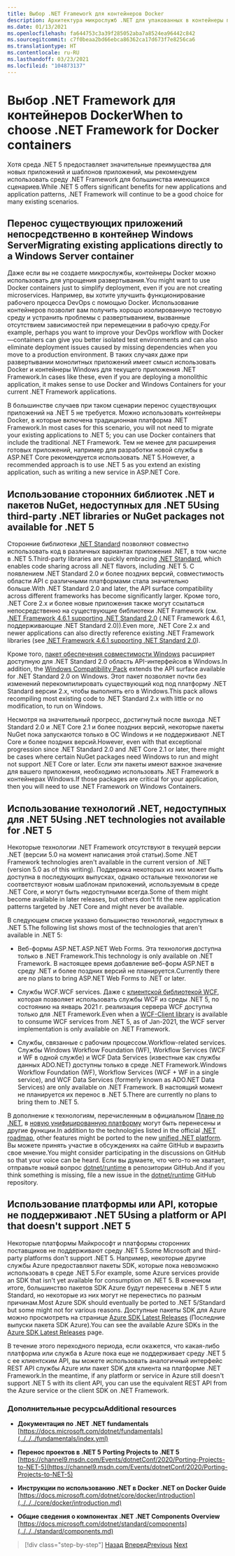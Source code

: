 ```yaml
---
title: Выбор .NET Framework для контейнеров Docker
description: Архитектура микрослужб .NET для упакованных в контейнеры приложений .NET | Выбор .NET Framework для контейнеров Docker
ms.date: 01/13/2021
ms.openlocfilehash: fa644753c3a39f285052aba7a8524ea96442c842
ms.sourcegitcommit: c7f0beaa2bd66ebca86362ca17d673f7e8256ca6
ms.translationtype: HT
ms.contentlocale: ru-RU
ms.lasthandoff: 03/23/2021
ms.locfileid: "104873137"
---
```

# <a name="when-to-choose-net-framework-for-docker-containers"></a><span data-ttu-id="f3f92-103">Выбор .NET Framework для контейнеров Docker</span><span class="sxs-lookup"><span data-stu-id="f3f92-103">When to choose .NET Framework for Docker containers</span></span>

<span data-ttu-id="f3f92-104">Хотя среда .NET 5 предоставляет значительные преимущества для новых приложений и шаблонов приложений, мы рекомендуем использовать среду .NET Framework для большинства имеющихся сценариев.</span><span class="sxs-lookup"><span data-stu-id="f3f92-104">While .NET 5 offers significant benefits for new applications and application patterns, .NET Framework will continue to be a good choice for many existing scenarios.</span></span>

## <a name="migrating-existing-applications-directly-to-a-windows-server-container"></a><span data-ttu-id="f3f92-105">Перенос существующих приложений непосредственно в контейнер Windows Server</span><span class="sxs-lookup"><span data-stu-id="f3f92-105">Migrating existing applications directly to a Windows Server container</span></span>

<span data-ttu-id="f3f92-106">Даже если вы не создаете микрослужбы, контейнеры Docker можно использовать для упрощения развертывания.</span><span class="sxs-lookup"><span data-stu-id="f3f92-106">You might want to use Docker containers just to simplify deployment, even if you are not creating microservices.</span></span> <span data-ttu-id="f3f92-107">Например, вы хотите улучшить функционирование рабочего процесса DevOps с помощью Docker. Использование контейнеров позволит вам получить хорошо изолированную тестовую среду и устранить проблемы с развертыванием, вызванные отсутствием зависимостей при перемещении в рабочую среду.</span><span class="sxs-lookup"><span data-stu-id="f3f92-107">For example, perhaps you want to improve your DevOps workflow with Docker—containers can give you better isolated test environments and can also eliminate deployment issues caused by missing dependencies when you move to a production environment.</span></span> <span data-ttu-id="f3f92-108">В таких случаях даже при развертывании монолитных приложений имеет смысл использовать Docker и контейнеры Windows для текущего приложения .NET Framework.</span><span class="sxs-lookup"><span data-stu-id="f3f92-108">In cases like these, even if you are deploying a monolithic application, it makes sense to use Docker and Windows Containers for your current .NET Framework applications.</span></span>

<span data-ttu-id="f3f92-109">В большинстве случаев при таком сценарии перенос существующих приложений на .NET 5 не требуется. Можно использовать контейнеры Docker, в которые включена традиционная платформа .NET Framework.</span><span class="sxs-lookup"><span data-stu-id="f3f92-109">In most cases for this scenario, you will not need to migrate your existing applications to .NET 5; you can use Docker containers that include the traditional .NET Framework.</span></span> <span data-ttu-id="f3f92-110">Тем не менее для расширения готовых приложений, например для разработки новой службы в ASP.NET Core рекомендуется использовать .NET 5.</span><span class="sxs-lookup"><span data-stu-id="f3f92-110">However, a recommended approach is to use .NET 5 as you extend an existing application, such as writing a new service in ASP.NET Core.</span></span>

## <a name="using-third-party-net-libraries-or-nuget-packages-not-available-for-net-5"></a><span data-ttu-id="f3f92-111">Использование сторонних библиотек .NET и пакетов NuGet, недоступных для .NET 5</span><span class="sxs-lookup"><span data-stu-id="f3f92-111">Using third-party .NET libraries or NuGet packages not available for .NET 5</span></span>

<span data-ttu-id="f3f92-112">Сторонние библиотеки [.NET Standard](../../../standard/net-standard.md) позволяют совместно использовать код в различных вариантах приложения .NET, в том числе в .NET 5.</span><span class="sxs-lookup"><span data-stu-id="f3f92-112">Third-party libraries are quickly embracing [.NET Standard](../../../standard/net-standard.md), which enables code sharing across all .NET flavors, including .NET 5.</span></span> <span data-ttu-id="f3f92-113">С появлением .NET Standard 2.0 и более поздних версий, совместимость области API с различными платформами стала значительно больше.</span><span class="sxs-lookup"><span data-stu-id="f3f92-113">With .NET Standard 2.0 and later, the API surface compatibility across different frameworks has become significantly larger.</span></span> <span data-ttu-id="f3f92-114">Кроме того, .NET Core 2.x и более новые приложения также могут ссылаться непосредственно на существующие библиотеки .NET Framework (см. [.NET Framework 4.6.1 supporting .NET Standard 2.0](https://github.com/dotnet/standard/blob/master/docs/planning/netstandard-2.0/README.md#net-framework-461-supporting-net-standard-20) (.NET Framework 4.6.1, поддерживающие .NET Standard 2.0)).</span><span class="sxs-lookup"><span data-stu-id="f3f92-114">Even more, .NET Core 2.x and newer applications can also directly reference existing .NET Framework libraries (see [.NET Framework 4.6.1 supporting .NET Standard 2.0](https://github.com/dotnet/standard/blob/master/docs/planning/netstandard-2.0/README.md#net-framework-461-supporting-net-standard-20)).</span></span>

<span data-ttu-id="f3f92-115">Кроме того, [пакет обеспечения совместимости Windows](../../../core/porting/windows-compat-pack.md) расширяет доступную для .NET Standard 2.0 область API-интерфейсов в Windows.</span><span class="sxs-lookup"><span data-stu-id="f3f92-115">In addition, the [Windows Compatibility Pack](../../../core/porting/windows-compat-pack.md) extends the API surface available for .NET Standard 2.0 on Windows.</span></span> <span data-ttu-id="f3f92-116">Этот пакет позволяет почти без изменений перекомпилировать существующий код под платформу .NET Standard версии 2.x, чтобы выполнять его в Windows.</span><span class="sxs-lookup"><span data-stu-id="f3f92-116">This pack allows recompiling most existing code to .NET Standard 2.x with little or no modification, to run on Windows.</span></span>

<span data-ttu-id="f3f92-117">Несмотря на значительный прогресс, достигнутый после выхода .NET Standard 2.0 и .NET Core 2.1 и более поздних версий, некоторые пакеты NuGet пока запускаются только в ОС Windows и не поддерживают .NET Core и более поздних версий.</span><span class="sxs-lookup"><span data-stu-id="f3f92-117">However, even with that exceptional progression since .NET Standard 2.0 and .NET Core 2.1 or later, there might be cases where certain NuGet packages need Windows to run and might not support .NET Core or later.</span></span> <span data-ttu-id="f3f92-118">Если эти пакеты имеют важное значение для вашего приложения, необходимо использовать .NET Framework в контейнерах Windows.</span><span class="sxs-lookup"><span data-stu-id="f3f92-118">If those packages are critical for your application, then you will need to use .NET Framework on Windows Containers.</span></span>

## <a name="using-net-technologies-not-available-for-net-5"></a><span data-ttu-id="f3f92-119">Использование технологий .NET, недоступных для .NET 5</span><span class="sxs-lookup"><span data-stu-id="f3f92-119">Using .NET technologies not available for .NET 5</span></span>

<span data-ttu-id="f3f92-120">Некоторые технологии .NET Framework отсутствуют в текущей версии .NET (версии 5.0 на момент написания этой статьи).</span><span class="sxs-lookup"><span data-stu-id="f3f92-120">Some .NET Framework technologies aren't available in the current version of .NET (version 5.0 as of this writing).</span></span> <span data-ttu-id="f3f92-121">Поддержка некоторых из них может быть доступна в последующих выпусках, однако остальные технологии не соответствуют новым шаблонам приложений, используемым в среде .NET Core, и могут быть недоступными всегда.</span><span class="sxs-lookup"><span data-stu-id="f3f92-121">Some of them might become available in later releases, but others don't fit the new application patterns targeted by .NET Core and might never be available.</span></span>

<span data-ttu-id="f3f92-122">В следующем списке указано большинство технологий, недоступных в .NET 5.</span><span class="sxs-lookup"><span data-stu-id="f3f92-122">The following list shows most of the technologies that aren't available in .NET 5:</span></span>

- <span data-ttu-id="f3f92-123">Веб-формы ASP.NET.</span><span class="sxs-lookup"><span data-stu-id="f3f92-123">ASP.NET Web Forms.</span></span> <span data-ttu-id="f3f92-124">Эта технология доступна только в .NET Framework.</span><span class="sxs-lookup"><span data-stu-id="f3f92-124">This technology is only available on .NET Framework.</span></span> <span data-ttu-id="f3f92-125">В настоящее время добавление веб-форм ASP.NET в среду .NET и более поздних версий не планируется.</span><span class="sxs-lookup"><span data-stu-id="f3f92-125">Currently there are no plans to bring ASP.NET Web Forms to .NET  or later.</span></span>

- <span data-ttu-id="f3f92-126">Службы WCF.</span><span class="sxs-lookup"><span data-stu-id="f3f92-126">WCF services.</span></span> <span data-ttu-id="f3f92-127">Даже с [клиентской библиотекой WCF](https://github.com/dotnet/wcf), которая позволяет использовать службы WCF из среды .NET 5, по состоянию на январь 2021 г. реализация сервера WCF доступна только для .NET Framework.</span><span class="sxs-lookup"><span data-stu-id="f3f92-127">Even when a [WCF-Client library](https://github.com/dotnet/wcf) is available to consume WCF services from .NET 5, as of Jan-2021, the WCF server implementation is only available on .NET Framework.</span></span>

- <span data-ttu-id="f3f92-128">Службы, связанные с рабочим процессом.</span><span class="sxs-lookup"><span data-stu-id="f3f92-128">Workflow-related services.</span></span> <span data-ttu-id="f3f92-129">Службы Windows Workflow Foundation (WF), Workflow Services (WCF и WF в одной службе) и WCF Data Services (известные как службы данных ADO.NET) доступны только в среде .NET Framework.</span><span class="sxs-lookup"><span data-stu-id="f3f92-129">Windows Workflow Foundation (WF), Workflow Services (WCF + WF in a single service), and WCF Data Services (formerly known as ADO.NET Data Services) are only available on .NET Framework.</span></span> <span data-ttu-id="f3f92-130">В настоящий момент не планируется их перенос в .NET 5.</span><span class="sxs-lookup"><span data-stu-id="f3f92-130">There are currently no plans to bring them to .NET 5.</span></span>

<span data-ttu-id="f3f92-131">В дополнение к технологиям, перечисленным в официальном [Плане по .NET](https://github.com/dotnet/core/blob/main/roadmap.md), в [новую унифицированную платформу](https://devblogs.microsoft.com/dotnet/introducing-net-5/) могут быть перенесены и другие функции.</span><span class="sxs-lookup"><span data-stu-id="f3f92-131">In addition to the technologies listed in the official [.NET roadmap](https://github.com/dotnet/core/blob/main/roadmap.md), other features might be ported to the new [unified .NET platform](https://devblogs.microsoft.com/dotnet/introducing-net-5/).</span></span> <span data-ttu-id="f3f92-132">Вы можете принять участие в обсуждениях на сайте GitHub и выразить свое мнение.</span><span class="sxs-lookup"><span data-stu-id="f3f92-132">You might consider participating in the discussions on GitHub so that your voice can be heard.</span></span> <span data-ttu-id="f3f92-133">Если вы думаете, что чего-то не хватает, отправьте новый вопрос [dotnet/runtime](https://github.com/dotnet/runtime/issues/new) в репозитории GitHub.</span><span class="sxs-lookup"><span data-stu-id="f3f92-133">And if you think something is missing, file a new issue in the [dotnet/runtime](https://github.com/dotnet/runtime/issues/new) GitHub repository.</span></span>

## <a name="using-a-platform-or-api-that-doesnt-support-net-5"></a><span data-ttu-id="f3f92-134">Использование платформы или API, которые не поддерживают .NET 5</span><span class="sxs-lookup"><span data-stu-id="f3f92-134">Using a platform or API that doesn't support .NET 5</span></span>

<span data-ttu-id="f3f92-135">Некоторые платформы Майкрософт и платформы сторонних поставщиков не поддерживают среду .NET 5.</span><span class="sxs-lookup"><span data-stu-id="f3f92-135">Some Microsoft and third-party platforms don't support .NET 5.</span></span> <span data-ttu-id="f3f92-136">Например, некоторые другие службы Azure предоставляют пакеты SDK, которые пока невозможно использовать в среде .NET 5.</span><span class="sxs-lookup"><span data-stu-id="f3f92-136">For example, some Azure services provide an SDK that isn't yet available for consumption on .NET 5.</span></span> <span data-ttu-id="f3f92-137">В конечном итоге, большинство пакетов SDK Azure будут перенесены в .NET 5 или Standard, но некоторые из них могут не перенестись по разным причинам.</span><span class="sxs-lookup"><span data-stu-id="f3f92-137">Most Azure SDK should eventually be ported to .NET 5/Standard but some might not for various reasons.</span></span> <span data-ttu-id="f3f92-138">Доступные пакеты SDK для Azure можно просмотреть на странице [Azure SDK Latest Releases](https://azure.github.io/azure-sdk/releases/latest/index.html) (Последние выпуски пакета SDK Azure).</span><span class="sxs-lookup"><span data-stu-id="f3f92-138">You can see the available Azure SDKs in the [Azure SDK Latest Releases](https://azure.github.io/azure-sdk/releases/latest/index.html) page.</span></span>

<span data-ttu-id="f3f92-139">В течение этого переходного периода, если окажется, что какая-либо платформа или служба в Azure пока еще не поддерживает среду .NET 5 с ее клиентским API, вы можете использовать аналогичный интерфейс REST API службы Azure или пакет SDK для клиента на платформе .NET Framework.</span><span class="sxs-lookup"><span data-stu-id="f3f92-139">In the meantime, if any platform or service in Azure still doesn't support .NET 5 with its client API, you can use the equivalent REST API from the Azure service or the client SDK on .NET Framework.</span></span>

### <a name="additional-resources"></a><span data-ttu-id="f3f92-140">Дополнительные ресурсы</span><span class="sxs-lookup"><span data-stu-id="f3f92-140">Additional resources</span></span>

- <span data-ttu-id="f3f92-141">**Документация по .NET** </span><span class="sxs-lookup"><span data-stu-id="f3f92-141">**.NET fundamentals** </span></span>\
  [https://docs.microsoft.com/dotnet/fundamentals](../../../fundamentals/index.yml)

- <span data-ttu-id="f3f92-142">**Перенос проектов в .NET 5** </span><span class="sxs-lookup"><span data-stu-id="f3f92-142">**Porting Projects to .NET 5** </span></span>\
  [https://channel9.msdn.com/Events/dotnetConf/2020/Porting-Projects-to-NET-5](https://channel9.msdn.com/Events/dotnetConf/2020/Porting-Projects-to-NET-5)

- <span data-ttu-id="f3f92-143">**Инструкции по использованию .NET в Docker** </span><span class="sxs-lookup"><span data-stu-id="f3f92-143">**.NET on Docker Guide** </span></span>\
  [https://docs.microsoft.com/dotnet/core/docker/introduction](../../../core/docker/introduction.md)

- <span data-ttu-id="f3f92-144">**Общие сведения о компонентах .NET** </span><span class="sxs-lookup"><span data-stu-id="f3f92-144">**.NET Components Overview** </span></span>\
  [https://docs.microsoft.com/dotnet/standard/components](../../../standard/components.md)

>[!div class="step-by-step"]
><span data-ttu-id="f3f92-145">[Назад](net-core-container-scenarios.md)
>[Вперед](container-framework-choice-factors.md)</span><span class="sxs-lookup"><span data-stu-id="f3f92-145">[Previous](net-core-container-scenarios.md)
[Next](container-framework-choice-factors.md)</span></span>
